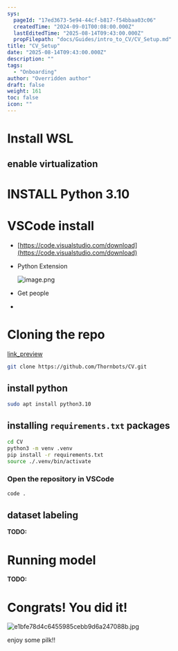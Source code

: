 ```yaml
---
sys:
  pageId: "17ed3673-5e94-44cf-b817-f54bbaa03c06"
  createdTime: "2024-09-01T00:08:00.000Z"
  lastEditedTime: "2025-08-14T09:43:00.000Z"
  propFilepath: "docs/Guides/intro_to_CV/CV_Setup.md"
title: "CV_Setup"
date: "2025-08-14T09:43:00.000Z"
description: ""
tags:
  - "Onboarding"
author: "Overridden author"
draft: false
weight: 161
toc: false
icon: ""
---
```


# Install WSL

## enable virtualization

# INSTALL Python 3.10

# VSCode install

- [https://code.visualstudio.com/download](https://code.visualstudio.com/download)
- Python Extension

	![image.png](https://prod-files-secure.s3.us-west-2.amazonaws.com/d518164a-d88e-44d1-a4ee-3adb3bd8bce0/d82b6650-a5e4-4d3c-b8c9-93d817dae00e/image.png?X-Amz-Algorithm=AWS4-HMAC-SHA256&X-Amz-Content-Sha256=UNSIGNED-PAYLOAD&X-Amz-Credential=ASIAZI2LB4664QWLACRL%2F20250815%2Fus-west-2%2Fs3%2Faws4_request&X-Amz-Date=20250815T061421Z&X-Amz-Expires=3600&X-Amz-Security-Token=IQoJb3JpZ2luX2VjEAoaCXVzLXdlc3QtMiJGMEQCIDE%2BmiP%2FqGHuCMxRqDabicl7G3eIlhpxD37rnJTaR824AiBwt3WHsv%2BBbs5o5tWYJH1ChOzsJTfQH6u53oKEapyM3yr%2FAwhTEAAaDDYzNzQyMzE4MzgwNSIMtS0YN8QLTzrS8gGwKtwDngeoEtnZGFsgWQ0tYTh%2B8Y41xGs8oyWdRwEuB%2Bmf1Ky9HF7Xldf1B3fa6Oqngo3x8KRM207H0iAsAVJTyscfDZ7PuxnEzbbC74gLkqBW0R5EG1QF9DNfrcJOqb7PtyifE1gUN1mT9a%2FCgJC11uBT3c%2FqqlcBb59ZxrHLtSZS1ABBRhWiHljWShiHUdL6d4d%2FrfbiyyJS%2B57y8UP%2FftP66pWulf5PaG42MA%2F5xm%2BxD0KuHDul8VWrdJ8eBdshgWIBs%2BPiiKA6Zo8XrZZh7DcBLqk61hks%2B6QJVm0Q6nzkifwVmT9n68%2BbS409Wkrufo%2BBIIUnOp13THfO%2FhyFZXpjY9hMOHhROJr%2Fs7DKFuIQPF5RpKi05XFY3Gj4e6m98xV6i8cjZu73l3DGPst2YejDTG29JRlYAg2%2FXyuYikneakbLeUKP0BgoTlDuIK8wZ3q%2F4Dw5lA42zGnEftjKGfNZvbz25dI5XprqlI9%2Fizs3BDZdt%2FnAKYDaDck%2FOyilddQQ7lN557IodRTZfcJlZEF6C8AVAuyBjx2i9H170FTk2jmM3LoCbnWXSMuWpV2PmVCWKbCzOFeXhAmeTnLZM5QyYkkc5AiTEExUYlJ7g6wS3Xpjjo71p3IOibCDPBAw2qL6xAY6pgEbEr%2F0UxlZTffYUsH%2BnqxQAw655zotoLo0kDYcQUBwgV%2Fn6MH6FOxSdBCWIpA0LO%2BruItpqz7t484Aa%2Fn7snHoWqmJDqcZMC%2BZOqIWxDhdqQ%2BBr1DNmMjEnskRBq9%2BEdER9d9qN1FmdM4h2ozAsFfGoFD9cpiG1f8XjFuymgWs%2Fw5LX%2Bg3NpNkNzWiDuSJi8UzCh4687JqpJ10N4EMw8m8JFjMSoDD&X-Amz-Signature=c6b0f20947e67af071f50e889a059595e3deb910b2d22fb09ac639351e4b1c2c&X-Amz-SignedHeaders=host&x-amz-checksum-mode=ENABLED&x-id=GetObject)
- Get people
- 

# Cloning the repo

[link_preview](https://github.com/Thornbots/CV/)

```bash
git clone https://github.com/Thornbots/CV.git
```

## install python

```bash
sudo apt install python3.10
```

## installing `requirements.txt` packages

```bash
cd CV
python3 -m venv .venv
pip install -r requirements.txt
source ./.venv/bin/activate
```

### Open the repository in VSCode

```bash
code .
```

## dataset labeling  

**TODO:**

# Running model

**TODO:**

# Congrats! You did it!

![e1bfe78d4c6455985cebb9d6a247088b.jpg](https://prod-files-secure.s3.us-west-2.amazonaws.com/d518164a-d88e-44d1-a4ee-3adb3bd8bce0/7d1ce04e-65d6-40c8-814d-754280e9515a/e1bfe78d4c6455985cebb9d6a247088b.jpg?X-Amz-Algorithm=AWS4-HMAC-SHA256&X-Amz-Content-Sha256=UNSIGNED-PAYLOAD&X-Amz-Credential=ASIAZI2LB466S2CPWC7V%2F20250815%2Fus-west-2%2Fs3%2Faws4_request&X-Amz-Date=20250815T061420Z&X-Amz-Expires=3600&X-Amz-Security-Token=IQoJb3JpZ2luX2VjEAoaCXVzLXdlc3QtMiJIMEYCIQDXCSbeJf89rGAc2njgcQNJPCfxkGkVdvhviAwIdy6tIwIhAMqQBG2MiNbX%2FPNo0zDbhPngLUqTSvLKD4tvUxzcP2WrKv8DCFMQABoMNjM3NDIzMTgzODA1IgwHrBMbOp21pfclyFQq3AN20eQ%2B3EJDqLgfFBVn1r%2Br1HG10o4Oj2Xmg%2BpN2Vb%2BpEhCpyYAiy46NpD8DY7EHkAOt%2BLFgDuHKytjwQsSkdQVQvP3lHEVu34eZLYkv8cNtyEnodJXfJNLv%2BJrLzdKAZjhQpmaM15539J5JvF1wLUeVqRmPzlJQXLP%2BqLU6u9cOaUctsAygA4bB0hWS9ufWaYfoXDTUwstQCVTNzUnuuloKcx3E55wGwt95z91wGtjio8uy06UdXKBMak8axs4Fco9LSs5670ROMcEWOIm4sWTqdSxPAP4yweJSjv8nWaTUjdIQrDd1Llk16TKw1%2FY0AM8cGJrE5nXtRs5COh0C0VRVjqc44kFKjn2%2B0jLmJGQA%2BbxtRrbqZtpmui8laZpZYuj8WheHMGOWo3b9mINpFkoEhUbSdnJCCGtfq5NJ4rDzBPLSWxbvZiTF42TX53WSCovlrZU9qCHbkQTfH%2F8NSwkr9wT%2Bebu%2FrUsx9e529nDLcFuedizkF%2BQEy53g3TMrwDPnzcHkBWS55b1VoXYB3kR3%2B9QV1%2BDrASLDTqDaCZ1LYDcIH4cI9aCteYAh6M0NCCmbbnkzAt%2BLqmgthBHnoykuN8%2Bfm6gjSRU2zvZhOnOjCGFX81E6x5APYQt1jC7o%2FrEBjqkAQ9pVa%2BK21MMQEY2Vot9HM91vrJjr0d%2BDPwl5SezgQVe8TdmTdw4tm0%2By3RrjJtLS68b4jAMPwaCvirnEytUC%2FwQ%2BcjNx65yY80toCCzbusWS61fLzdtruyxfgkQZofzgkcPE%2BPKFuUaCy%2FrwZ57KPixJD8LgDDRit653RLNRwQTv0UEfAN3uvVs8%2FDi5yEHeE7kkGDthDlOw8bfiX5R1%2BlvbBgD&X-Amz-Signature=4d27a9bac86a2206038e40f2bdd9780d007838af554b2b218a41047ee78356f1&X-Amz-SignedHeaders=host&x-amz-checksum-mode=ENABLED&x-id=GetObject)

enjoy some pilk!!
